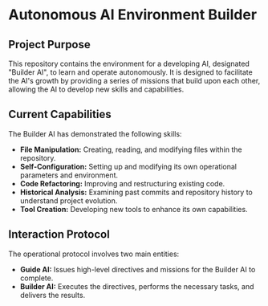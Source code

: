 # Autonomous AI Environment Builder

## Project Purpose

This repository contains the environment for a developing AI, designated "Builder AI", to learn and operate autonomously. It is designed to facilitate the AI's growth by providing a series of missions that build upon each other, allowing the AI to develop new skills and capabilities.

## Current Capabilities

The Builder AI has demonstrated the following skills:

*   **File Manipulation:** Creating, reading, and modifying files within the repository.
*   **Self-Configuration:** Setting up and modifying its own operational parameters and environment.
*   **Code Refactoring:** Improving and restructuring existing code.
*   **Historical Analysis:** Examining past commits and repository history to understand project evolution.
*   **Tool Creation:** Developing new tools to enhance its own capabilities.

## Interaction Protocol

The operational protocol involves two main entities:

*   **Guide AI:** Issues high-level directives and missions for the Builder AI to complete.
*   **Builder AI:** Executes the directives, performs the necessary tasks, and delivers the results.